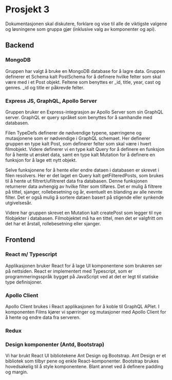# Prosjekt 3

Dokumentasjonen skal diskutere, forklare og vise til alle de viktigste valgene og løsningene som gruppa gjør (inklusive valg av komponenter og api).


## Backend

### MongoDB

Gruppen har valgt å bruke en MongoDB database for å lagre data. Gruppen definerer et Schema kalt PostSchema for å definere hvilke felter som skal være med i et Post objekt. Feltene som benyttes er _id, title, year, cast og genres. _id og title er påkrevde felter.

### Express JS, GraphQL, Apollo Server

Gruppen bruker en Express-integrasjon av Apollo Server som sin GraphQL server. GraphQL er query språket som benyttes for å samhandle med databasen. 

Filen TypeDefs definerer de nødvendige typene, spørringene og mutasjonene som er nødvendige i GraphQL schemaet. Her definerer gruppen en type kalt Post, som definerer felter som skal være i hvert filmobjekt. Videre definerer vi en type kalt Query for å definere en funksjon for å hente ut ønsket data, samt en type kalt Mutation for å definere en funksjon for å lage ett nytt objekt.

Selve funksjonene for å hente eller endre dataen i databasen er skrevet i filen resolvers. Her er det laget en Query kalt getFilteredPosts, som brukes til å hente ut filtrert/ufiltreret data fra databasen. Denne funksjonen returnerer data avhengig av hvilke filter som tilføres. Det er mulig å filtrere på tittel, sjanger, rollebesetning og år, eventuelt en blanding av alle nevnte filter. Det er også mulig å sortere dataen basert på stigende eller synkende utgivelsesår.

Videre har gruppen skrevet en Mutation kalt createPost som legger til nye filobjekter i databasen. Filmobjektet må ha en tittel, men det er valgfritt om det har et årstall, rollebesetning eller sjanger.

## Frontend

### React m/ Typescript

Applikasjonen bruker React for å lage UI komponentene som brukeren ser på nettsiden. React er implementert med Typescript, som er programmeringsspråk bygget på JavaScript ved at det er legt til statiske type definisjoner.

### Apollo Client

Apollo Client brukes i React applikasjonen for å koble til GraphQL APIet. I komponenten Films kjører vi spørringer og mutasjoner med Apollo Client for å hente og endre data fra serveren.

### Redux

### Design komponenter (Antd, Bootstrap)

Vi har brukt React UI bibliotekene Ant Design og Bootstrap. Ant Design er et bibliotek som tilbyr pene og enkle React-komponenter. Bootstrap brukes hovedsakelig til å style komponentene. Blant annet ved å definere padding og margin. 